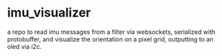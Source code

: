 # imu_visualizer
a repo to read imu messages from a filter via websockets, serialized with protobuffer, and visualize the orientation on a pixel grid, outputting to an oled via i2c.
